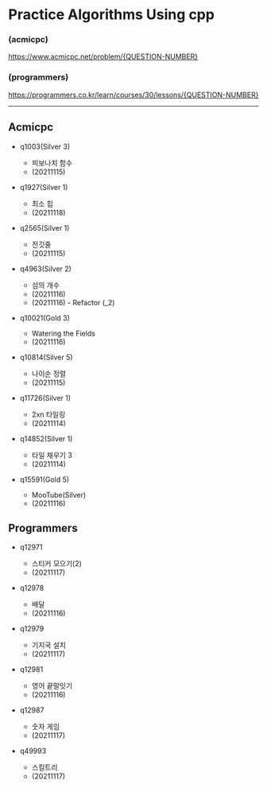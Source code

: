 # Practice Algorithms Using cpp

### (acmicpc)

https://www.acmicpc.net/problem/{QUESTION-NUMBER}

### (programmers)

https://programmers.co.kr/learn/courses/30/lessons/{QUESTION-NUMBER}

---------------------------------------------------------------------

## Acmicpc

+ q1003(Silver 3)
    - 피보나치 함수
    - (20211115)


+ q1927(Silver 1)
    - 최소 힙
    - (20211118)


+ q2565(Silver 1)
    - 전깃줄
    - (20211115)


+ q4963(Silver 2)
    - 섬의 개수
    - (20211116)
    - (20211116) - Refactor (_2)


+ q10021(Gold 3)
    - Watering the Fields
    - (20211116)


+ q10814(Silver 5)
    - 나이순 정렬
    - (20211115)


+ q11726(Silver 1)
    - 2xn 타일링
    - (20211114)


+ q14852(Silver 1)
    - 타일 채우기 3
    - (20211114)


+ q15591(Gold 5)
    - MooTube(Silver)
    - (20211116)


## Programmers

+ q12971
    - 스티커 모으기(2)
    - (20211117)


+ q12978
    - 배달
    - (20211116)


+ q12979
    - 기지국 설치
    - (20211117)


+ q12981
    - 영어 끝말잇기
    - (20211116)


+ q12987
    - 숫자 게임
    - (20211117)


+ q49993
    - 스킬트리
    - (20211117)